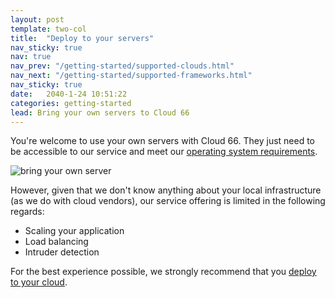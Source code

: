```yaml
---
layout: post
template: two-col
title:  "Deploy to your servers"
nav_sticky: true
nav: true
nav_prev: "/getting-started/supported-clouds.html"
nav_next: "/getting-started/supported-frameworks.html"
nav_sticky: true
date:   2040-1-24 10:51:22
categories: getting-started
lead: Bring your own servers to Cloud 66
---
```


You're welcome to use your own servers with Cloud 66. They just need to be accessible to our service and meet our [operating system requirements](/stacks/operating-system-information.html).

![bring your own server](http://cdn.cloud66.com.s3.amazonaws.com/images/help/byos.png)

However, given that we don't know anything about your local infrastructure (as we do with cloud vendors), our service offering is limited in the following regards:

- Scaling your application
- Load balancing
- Intruder detection

For the best experience possible, we strongly recommend that you [deploy to your cloud](/getting-started/supported-clouds.html).


